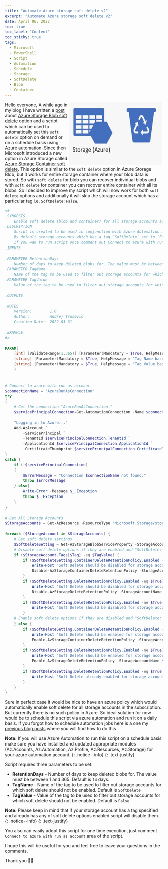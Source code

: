 ```yaml
---
title: "Automate Azure storage soft delete v2" 
excerpt: "Automate Azure storage soft delete v2"
date: April 06, 2022
toc: true
toc_label: "Content"
toc_sticky: true
tags:
  - Microsoft
  - PowerShell
  - Script
  - Automation
  - Schedule
  - Storage
  - SoftDelete
  - Blob
  - Container
---
```

<img align="right" width="300" height="200" src="../assets/images/post18/Blob-recover.jpg">

Hello everyone,
A while ago in my blog I have written a [post] about [Azure Storage Blob soft delete] option and a script which can be used to automatically set this `soft delete` option on demand or on a schedule basis using Azure automation. Since then Microsoft introduced a new option in Azure Storage called [Azure Storage Container soft delete]. This option is similar to the `soft delete` option in Azure Storage Blob, but it works for entire storage container where your blob data is stored. So with `soft delete` for blob you can recover individual blobs and with `soft delete` for container you can recover entire container with all its blobs. So I decided to improve my script which will now work for both `soft delete` options and additionally it will skip the storage account which has a particular tag i.e. `SoftDelete`: `False`.

```powershell
<#
.SYNOPSIS
    Enable soft delete (blob and container) for all storage accounts across the subscription. 
.DESCRIPTION
    Script is created to be used in conjunction with Azure Automation and will enable soft delete option for all storage account in the subscription.
    By default storage accounts which has a tag `SoftDelete` set to `False` will be skipped and if SoftDelete is enabled for this account, then script will disable it.
    If you wan to run script once comment out Connect to azure with run as account script block.
.INPUTS

.PARAMETER RetentionDays
    Number of days to keep deleted blobs for. The value must be between 1 and 365. Default is 14 days.
.PARAMETER TagName
    Name of the tag to be used to filter out storage accounts for which soft delete should not be enabled. Default is `SoftDelete`
.PARAMETER TagValue
    Value of the tag to be used to filter out storage accounts for which soft delete should not be enabled. Default is `False`

.OUTPUTS
 
.NOTES
    Version:        1.0
    Author:         Andrej Trusevic
    Creation Date:  2022-03-31
  
.EXAMPLE
#>

PARAM(
    [int] [ValidateRange(1,365)] [Parameter(Mandatory = $True, HelpMessage = "Number of days to keep deleted storage blobs and containers for. The value must be between 1 and 365")] $RetentionDays = 14,
    [string] [Parameter(Mandatory = $True, HelpMessage = "Tag Name based on which soft delete will be skipped for storage account" )] $TagName = "SoftDelete",
    [string] [Parameter(Mandatory = $True, HelpMessage = "Tag Value based on which soft delete will be skipped for storage account")] $TagValue = "False"
    )
    

# Connect to azure with run as account
$connectionName = "AzureRunAsConnection"
try
{
    # Get the connection "AzureRunAsConnection "
    $servicePrincipalConnection=Get-AutomationConnection -Name $connectionName         

    "Logging in to Azure..."
    Add-AzAccount `
        -ServicePrincipal `
        -TenantId $servicePrincipalConnection.TenantId `
        -ApplicationId $servicePrincipalConnection.ApplicationId `
        -CertificateThumbprint $servicePrincipalConnection.CertificateThumbprint 
}
catch {
    if (!$servicePrincipalConnection)
    {
        $ErrorMessage = "Connection $connectionName not found."
        throw $ErrorMessage
    } else{
        Write-Error -Message $_.Exception
        throw $_.Exception
    }
}

# Get All Storage Accounts
$StorageAccounts = Get-AzResource -ResourceType "Microsoft.Storage/storageAccounts"

foreach ($StorageAccount in $StorageAccounts) {
    # Get soft delete settings
    $SoftDeleteSetting = Get-AzStorageBlobServiceProperty -StorageAccountName $StorageAccount.Name -ResourceGroupName $StorageAccount.ResourceGroupName -WarningAction SilentlyContinue
    # Disable soft delete options if they are enabled and "SoftDelete: False" tag is set
    if ($StorageAccount.Tags[$Tag] -eq $TagValue) {
        if ($SoftDeleteSetting.ContainerDeleteRetentionPolicy.Enabled -eq $True) {
            Write-Host "Soft Delete should be disabled for storage account: $($StorageAccount.Name), but it has container soft delete enabled. Disabling container soft delete..."
            Disable-AzStorageContainerDeleteRetentionPolicy -StorageAccountName $StorageAccount.Name -ResourceGroupName $StorageAccount.ResourceGroupName
        }    
        if ($SoftDeleteSetting.DeleteRetentionPolicy.Enabled -eq $True) {
            Write-Host "Soft Delete should be disabled for storage account: $($StorageAccount.Name), but it has blob soft delete enabled. Disabling blob soft delete..."
            Disable-AzStorageDeleteRetentionPolicy -StorageAccountName $StorageAccount.Name -ResourceGroupName $StorageAccount.ResourceGroupName
        }
        if ($SoftDeleteSetting.DeleteRetentionPolicy.Enabled -ne $True -And $SoftDeleteSetting.ContainerDeleteRetentionPolicy.Enabled -ne $True) {
            Write-Host "Soft Delete should be disabled for storage account: $($StorageAccount.Name) skipping it..."
        } 
    # Enable soft delete options if they are disabled and "SoftDelete: False" tag is not set                     
    } else {
        if ($SoftDeleteSetting.ContainerDeleteRetentionPolicy.Enabled -ne $True) {
            Write-Host "Soft Delete should be enabled for storage account: $($StorageAccount.Name), but it has container soft delete disabled. Enabling container soft delete..."
            Enable-AzStorageContainerDeleteRetentionPolicy -StorageAccountName $StorageAccount.Name -ResourceGroupName $StorageAccount.ResourceGroupName -RetentionDays $RetentionDays
        }    
        if ($SoftDeleteSetting.DeleteRetentionPolicy.Enabled -ne $True) {
            Write-Host "Soft Delete should be enabled for storage account: $($StorageAccount.Name), but it has container soft delete disabled. Enabling container soft delete..."
            Enable-AzStorageDeleteRetentionPolicy -StorageAccountName $StorageAccount.Name -ResourceGroupName $StorageAccount.ResourceGroupName -RetentionDays $RetentionDays
        }
        if ($SoftDeleteSetting.DeleteRetentionPolicy.Enabled -eq $True -And $SoftDeleteSetting.ContainerDeleteRetentionPolicy.Enabled -eq $True) {
            Write-Host "Soft Delete already enabled for storage account: $($StorageAccount.Name) skipping it..."
        }
    }
}
```

Sure in perfect case it would be nice to have an azure policy which would automatically enable soft delete for all storage accounts in the subscription. But currently there is no such policy in Azure. So ideal solution for now would be to schedule this script via azure automation and run it on a daily basis. If you forgot how to schedule automation jobs here is a one my [previous blog posts] where you will find how to do this

<i class="far fa-sticky-note"></i> **Note:** If you will use Azure Automation to run this script on a schedule basis make sure you have installed and updated appropriate modules (Az.Accounts, Az.Automation, Az.Profile, Az.Resources, Az.Storage) for your azure automation account.
{: .notice--info}
{: .text-justify}

Script requires three parameters to be set:

- **RetentionDays** - Number of days to keep deleted blobs for. The value must be between 1 and 365. Default is `14` days.
- **TagName** - Name of the tag to be used to filter out storage accounts for which soft delete should not be enabled. Default is `SoftDelete`
- **TagValue** - Value of the tag to be used to filter out storage accounts for which soft delete should not be enabled. Default is `False`

<i class="far fa-sticky-note"></i> **Note:** Please keep in mind that if your storage account has a tag specified and already has any of soft delete options enabled script will disable them.
{: .notice--info}
{: .text-justify}

You also can easily adopt this script for one time execution, just comment `Connect to azure with run as account` area of the script.

I hope this will be useful for you and feel free to leave your questions in the comments.

Thank you 🤜🤛

<!-- Links -->
[Azure Storage Blob soft delete]: https://docs.microsoft.com/en-us/azure/storage/blobs/soft-delete-blob-overview
[Azure Storage Container soft delete]: https://docs.microsoft.com/en-us/azure/storage/blobs/soft-delete-container-overview
[post]: https://sysadminas.eu/Az-Storage-Soft-Delete/
[previous blog posts]:https://sysadminas.eu/Part-3-Azure-SQL-DB-Backups/